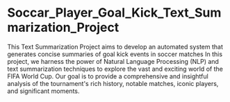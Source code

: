 # Soccar_Player_Goal_Kick_Text_Summarization_Project
This Text Summarization Project aims to develop an automated system that generates concise summaries of goal kick events in soccer matches
In this project, we harness the power of Natural Language Processing (NLP) and text summarization techniques to explore the vast and exciting world of the FIFA World Cup. Our goal is to provide a comprehensive and insightful analysis of the tournament's rich history, notable matches, iconic players, and significant moments.
